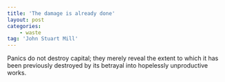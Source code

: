 ```yaml
---
title: 'The damage is already done'
layout: post
categories:
    - waste
tag: 'John Stuart Mill'
---
```


Panics do not destroy capital; they merely reveal the extent to which it has been previously destroyed by its betrayal into hopelessly unproductive works.